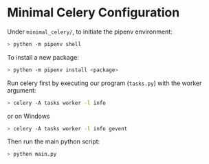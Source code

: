 # Minimal Celery Configuration

Under ```minimal_celery/```, to initiate the pipenv environment:

```sh
> python -m pipenv shell
```

To install a new package:

```sh
> python -m pipenv install <package>
```

Run celery first by executing our program (```tasks.py```) with the worker argument:

```sh
> celery -A tasks worker -l info
```

or on Windows

```sh
> celery -A tasks worker -l info gevent
```

Then run the main python script:

```sh
> python main.py
```
